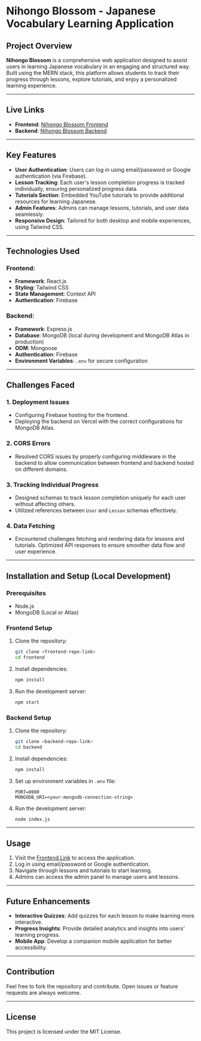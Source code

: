 # Nihongo Blossom - Japanese Vocabulary Learning Application

## Project Overview
**Nihongo Blossom** is a comprehensive web application designed to assist users in learning Japanese vocabulary in an engaging and structured way. Built using the MERN stack, this platform allows students to track their progress through lessons, explore tutorials, and enjoy a personalized learning experience.

---

## Live Links
- **Frontend**: [Nihongo Blossom Frontend](https://programminghero-job.web.app/login)
- **Backend**: [Nihongo Blossom Backend](https://programminghero-job-ta-backend.vercel.app/)

---

## Key Features
- **User Authentication**: Users can log in using email/password or Google authentication (via Firebase).
- **Lesson Tracking**: Each user's lesson completion progress is tracked individually, ensuring personalized progress data.
- **Tutorials Section**: Embedded YouTube tutorials to provide additional resources for learning Japanese.
- **Admin Features**: Admins can manage lessons, tutorials, and user data seamlessly.
- **Responsive Design**: Tailored for both desktop and mobile experiences, using Tailwind CSS.

---

## Technologies Used
### Frontend:
- **Framework**: React.js
- **Styling**: Tailwind CSS
- **State Management**: Context API
- **Authentication**: Firebase

### Backend:
- **Framework**: Express.js
- **Database**: MongoDB (local during development and MongoDB Atlas in production)
- **ODM**: Mongoose
- **Authentication**: Firebase
- **Environment Variables**: `.env` for secure configuration

---

## Challenges Faced
### 1. **Deployment Issues**
- Configuring Firebase hosting for the frontend.
- Deploying the backend on Vercel with the correct configurations for MongoDB Atlas.

### 2. **CORS Errors**
- Resolved CORS issues by properly configuring middleware in the backend to allow communication between frontend and backend hosted on different domains.

### 3. **Tracking Individual Progress**
- Designed schemas to track lesson completion uniquely for each user without affecting others.
- Utilized references between `User` and `Lesson` schemas effectively.

### 4. **Data Fetching**
- Encountered challenges fetching and rendering data for lessons and tutorials. Optimized API responses to ensure smoother data flow and user experience.

---

## Installation and Setup (Local Development)
### Prerequisites
- Node.js
- MongoDB (Local or Atlas)

### Frontend Setup
1. Clone the repository:
   ```bash
   git clone <frontend-repo-link>
   cd frontend
   ```
2. Install dependencies:
   ```bash
   npm install
   ```
3. Run the development server:
   ```bash
   npm start
   ```

### Backend Setup
1. Clone the repository:
   ```bash
   git clone <backend-repo-link>
   cd backend
   ```
2. Install dependencies:
   ```bash
   npm install
   ```
3. Set up environment variables in `.env` file:
   ```env
   PORT=8080
   MONGODB_URI=<your-mongodb-connection-string>
   ```
4. Run the development server:
   ```bash
   node index.js
   ```

---

## Usage
1. Visit the [Frontend Link](https://programminghero-job.web.app/login) to access the application.
2. Log in using email/password or Google authentication.
3. Navigate through lessons and tutorials to start learning.
4. Admins can access the admin panel to manage users and lessons.

---

## Future Enhancements
- **Interactive Quizzes**: Add quizzes for each lesson to make learning more interactive.
- **Progress Insights**: Provide detailed analytics and insights into users' learning progress.
- **Mobile App**: Develop a companion mobile application for better accessibility.

---

## Contribution
Feel free to fork the repository and contribute. Open issues or feature requests are always welcome.

---

## License
This project is licensed under the MIT License.
